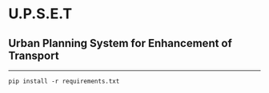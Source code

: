 # U.P.S.E.T
## Urban Planning System for Enhancement of Transport
*****


```
pip install -r requirements.txt 
```
